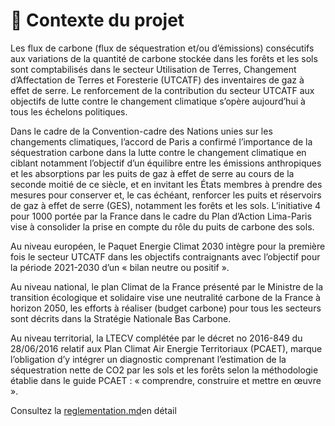 # 📜 Contexte du projet

Les flux de carbone (flux de séquestration et/ou d’émissions) consécutifs aux variations de la quantité de carbone stockée dans les forêts et les sols sont comptabilisés dans le secteur Utilisation de Terres, Changement d’Affectation de Terres et Foresterie (UTCATF) des inventaires de gaz à effet de serre. Le renforcement de la contribution du secteur UTCATF aux objectifs de lutte contre le changement climatique s’opère aujourd’hui à tous les échelons politiques.

Dans le cadre de la Convention-cadre des Nations unies sur les changements climatiques, l’accord de Paris a confirmé l’importance de la séquestration carbone dans la lutte contre le changement climatique en ciblant notamment l’objectif d’un équilibre entre les émissions anthropiques et les absorptions par les puits de gaz à effet de serre au cours de la seconde moitié de ce siècle, et en invitant les États membres à prendre des mesures pour conserver et, le cas échéant, renforcer les puits et réservoirs de gaz à effet de serre (GES), notamment les forêts et les sols. L’initiative 4 pour 1000 portée par la France dans le cadre du Plan d’Action Lima-Paris vise à consolider la prise en compte du rôle du puits de carbone des sols.

Au niveau européen, le Paquet Energie Climat 2030 intègre pour la première fois le secteur UTCATF dans les objectifs contraignants avec l’objectif pour la période 2021-2030 d’un « bilan neutre ou positif ».

Au niveau national, le plan Climat de la France présenté par le Ministre de la transition écologique et solidaire vise une neutralité carbone de la France à horizon 2050, les efforts à réaliser (budget carbone) pour tous les secteurs sont décrits dans la Stratégie Nationale Bas Carbone.

Au niveau territorial, la LTECV complétée par le décret no 2016-849 du 28/06/2016 relatif aux Plan Climat Air Energie Territoriaux (PCAET), marque l’obligation d’y intégrer un diagnostic comprenant l’estimation de la séquestration nette de CO2 par les sols et les forêts selon la méthodologie établie dans le guide PCAET : « comprendre, construire et mettre en œuvre ».&#x20;

Consultez la [reglementation.md](reglementation.md "mention")en détail
